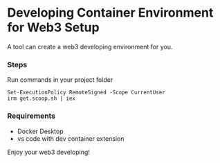 # Developing Container Environment for Web3 Setup

A tool can create a web3 developing environment for you.



### Steps

Run commands in your project folder

```
Set-ExecutionPolicy RemoteSigned -Scope CurrentUser
irm get.scoop.sh | iex
```



### Requirements

- Docker Desktop
- vs code with dev container extension



Enjoy your web3 developing!



